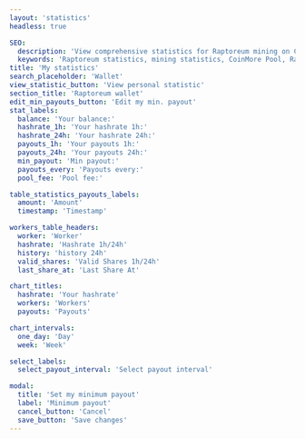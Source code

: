 ```yaml
---
layout: 'statistics'
headless: true

SEO:
  description: 'View comprehensive statistics for Raptoreum mining on CoinMore Pool. Monitor your mining performance and profitability with our advanced tools.'
  keywords: 'Raptoreum statistics, mining statistics, CoinMore Pool, Raptoreum mining, cryptocurrency mining, blockchain, crypto mining, mining performance, mining profitability'
title: 'My statistics'
search_placeholder: 'Wallet'
view_statistic_button: 'View personal statistic'
section_title: 'Raptoreum wallet'
edit_min_payouts_button: 'Edit my min. payout'
stat_labels:
  balance: 'Your balance:'
  hashrate_1h: 'Your hashrate 1h:'
  hashrate_24h: 'Your hashrate 24h:'
  payouts_1h: 'Your payouts 1h:'
  payouts_24h: 'Your payouts 24h:'
  min_payout: 'Min payout:'
  payouts_every: 'Payouts every:'
  pool_fee: 'Pool fee:'

table_statistics_payouts_labels:
  amount: 'Amount'
  timestamp: 'Timestamp'

workers_table_headers:
  worker: 'Worker'
  hashrate: 'Hashrate 1h/24h'
  history: 'history 24h'
  valid_shares: 'Valid Shares 1h/24h'
  last_share_at: 'Last Share At'

chart_titles:
  hashrate: 'Your hashrate'
  workers: 'Workers'
  payouts: 'Payouts'

chart_intervals:
  one_day: 'Day'
  week: 'Week'

select_labels:
  select_payout_interval: 'Select payout interval'

modal:
  title: 'Set my minimum payout'
  label: 'Minimum payout'
  cancel_button: 'Cancel'
  save_button: 'Save changes'
---
```

